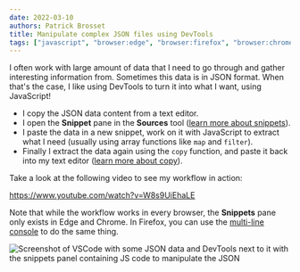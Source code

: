 ```yaml
---
date: 2022-03-10
authors: Patrick Brosset
title: Manipulate complex JSON files using DevTools
tags: ["javascript", "browser:edge", "browser:firefox", "browser:chrome"]
---
```

I often work with large amount of data that I need to go through and gather interesting information from. Sometimes this data is in JSON format. When that's the case, I like using DevTools to turn it into what I want, using JavaScript!

* I copy the JSON data content from a text editor.
* I open the **Snippet** pane in the **Sources** tool ([learn more about snippets](/tips/en/use-scripts-as-snippets)).
* I paste the data in a new snippet, work on it with JavaScript to extract what I need (usually using array functions like `map` and `filter`).
* Finally I extract the data again using the `copy` function, and paste it back into my text editor ([learn more about copy](/tips/en/copy-from-console)).

Take a look at the following video to see my workflow in action:

https://www.youtube.com/watch?v=W8s9UiEhaLE

Note that while the workflow works in every browser, the **Snippets** pane only exists in Edge and Chrome. In Firefox, you can use the [multi-line console](/tips/en/multi-line-console) to do the same thing.

![Screenshot of VSCode with some JSON data and DevTools next to it with the snippets panel containing JS code to manipulate the JSON](/assets/img/manipulate-complex-json.png)
